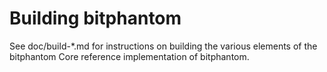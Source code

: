 Building bitphantom
================

See doc/build-*.md for instructions on building the various
elements of the bitphantom Core reference implementation of bitphantom.
